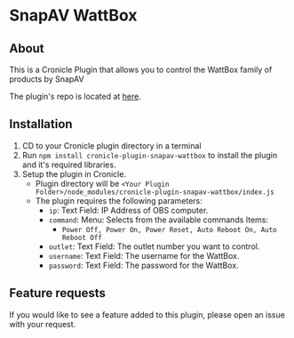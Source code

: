 # SnapAV WattBox
## About
This is a Cronicle Plugin that allows you to control the WattBox family of products by SnapAV

The plugin's repo is located at [here](https://github.com/JTF4/cronicle-plugin-snapav-wattbox).

## Installation
1. CD to your Cronicle plugin directory in a terminal
2. Run `npm install cronicle-plugin-snapav-wattbox` to install the plugin and it's required libraries.
3. Setup the plugin in Cronicle.
   * Plugin directory will be `<Your Plugin Folder>/node_modules/cronicle-plugin-snapav-wattbox/index.js`
   * The plugin requires the following parameters:
      * `ip`: Text Field: IP Address of OBS computer.
      * `command`: Menu: Selects from the available commands Items:
        * `Power Off, Power On, Power Reset, Auto Reboot On, Auto Reboot Off`
      * `outlet`: Text Field: The outlet number you want to control.
      * `username`: Text Field: The username for the WattBox.
      * `password`: Text Field: The password for the WattBox.


## Feature requests
If you would like to see a feature added to this plugin, please open an issue with your request.
